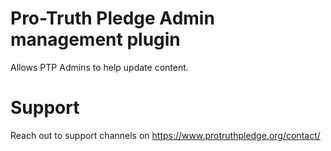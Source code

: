 # Pro-Truth Pledge Admin management plugin

Allows PTP Admins to help update content.

# Support

Reach out to support channels on https://www.protruthpledge.org/contact/
